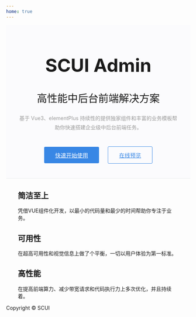 ```yaml
---   
home: true
---
```


<div class="banner" :style="{backgroundImage:'url('+$withBase('/home-bg.png')+')'}"">
	<div class="home-content">
		<div class="welcome">
			<h1>SCUI Admin</h1>
			<h2>高性能中后台前端解决方案</h2>
			<h4>基于 Vue3、elementPlus 持续性的提供独家组件和丰富的业务模板帮助你快速搭建企业级中后台前端任务。</h4>
			<p>
				<a href="guide/" class="nav-link action-button">快速开始使用</a>
				<a href="https://lolicode.gitee.io/scui-doc/demo/#/login" class="nav-link demo-button" target="_blank">在线预览</a>
			</p>
		</div>
		<div class="welcome-img">
			<img :src="$withBase('/hero-img.png')">
		</div>
	</div>
</div>

<div class="home-content">
	<div class="features">
		<div class="feature"><h2>简洁至上</h2> <p>凭借VUE组件化开发，以最小的代码量和最少的时间帮助你专注于业务。</p></div>
		<div class="feature"><h2>可用性</h2> <p>在超高可用性和视觉信息上做了个平衡，一切以用户体验为第一标准。</p></div>
		<div class="feature"><h2>高性能</h2> <p>在提高前端算力、减少带宽请求和代码执行力上多次优化，并且持续着。</p></div>
	</div>
</div>

<div class="footer">
    Copyright © SCUI
</div>

<style>
	body {}
	.home {max-width:none !important;padding: 3.6rem 0 0 0!important;}
	.home header {display: none;}
	
	.home-content {max-width:1140px;padding:0 2rem;margin:0 auto;}
	.banner {text-align: center;background-color: #fbfbfd;background-size: cover;background-position: center center;background-repeat: no-repeat;border-bottom: 1px solid #eaecef;padding-top:80px;}
	.welcome h1 {font-size: 50px;font-weight: bold;margin: 0;}
	.welcome h2 {font-size: 28px;font-weight: normal;border-bottom:0;}
	.welcome h4 {font-size: 14px;font-weight: normal;color: #999;line-height: 1.8;}
	.welcome p {margin: 40px 0;}
	.welcome .nav-link {display: inline-block;border-radius: 3px;padding: 12px 30px;font-size: 15px;background: #3887e5;color: #fff;transition: all .3s}
	.welcome .nav-link:hover {background: #66b1ff;}
	.welcome .nav-link.demo-button {border: 1px solid #3887e5;background: transparent;color: #3887e5;margin-left: 20px;}
	.welcome .nav-link.demo-button:hover {background: #ecf5ff;}
	.welcome-img img {width: 100%;vertical-align: bottom;}
	.home .features {margin-top: 0px !important;padding:50px 0 !important;align-items: center!important;border-top: 0!important;}
	.home .features .feature {text-align: center}
	.home .features .feature p {font-size: 14px;}
</style>
